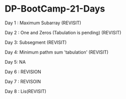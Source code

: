 # DP-BootCamp-21-Days
Day 1 : Maximum Subarray (REVISIT)

Day 2 : One and Zeros (Tabulation is pending) (REVISIT)

Day 3: Subsegment (REVISIT)

Day 4: Minimum pathm sum 'tabulation' (REVISIT)

Day 5: NA

Day 6 : REVISION

Day 7 : REVISOIN

Day 8 : Lis(REVISIT)
